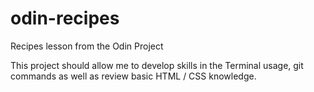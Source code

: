 # odin-recipes
Recipes lesson from the Odin Project

This project should allow me to develop skills in the Terminal usage, git commands as well as review basic HTML / CSS knowledge.